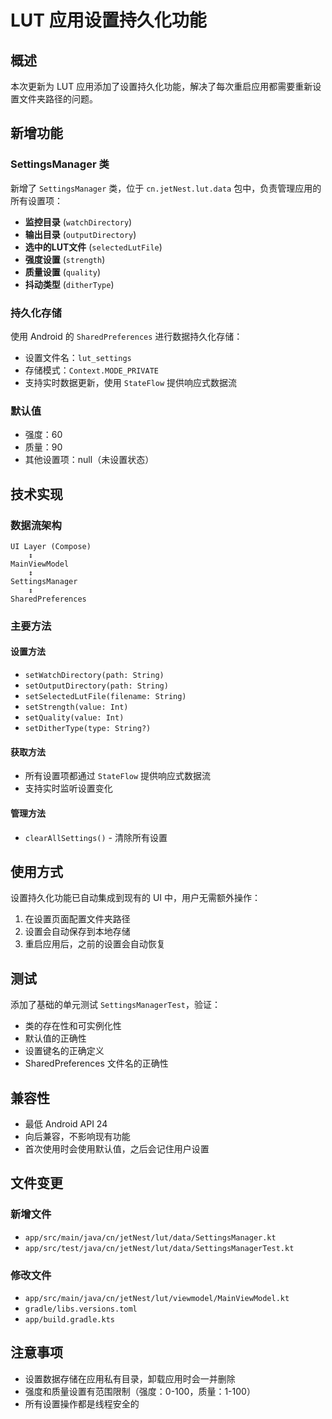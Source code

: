 # LUT 应用设置持久化功能

## 概述

本次更新为 LUT 应用添加了设置持久化功能，解决了每次重启应用都需要重新设置文件夹路径的问题。

## 新增功能

### SettingsManager 类

新增了 `SettingsManager` 类，位于 `cn.jetNest.lut.data` 包中，负责管理应用的所有设置项：

- **监控目录** (`watchDirectory`)
- **输出目录** (`outputDirectory`) 
- **选中的LUT文件** (`selectedLutFile`)
- **强度设置** (`strength`)
- **质量设置** (`quality`)
- **抖动类型** (`ditherType`)

### 持久化存储

使用 Android 的 `SharedPreferences` 进行数据持久化存储：

- 设置文件名：`lut_settings`
- 存储模式：`Context.MODE_PRIVATE`
- 支持实时数据更新，使用 `StateFlow` 提供响应式数据流

### 默认值

- 强度：60
- 质量：90
- 其他设置项：null（未设置状态）

## 技术实现

### 数据流架构

```
UI Layer (Compose) 
    ↕ 
MainViewModel 
    ↕ 
SettingsManager 
    ↕ 
SharedPreferences
```

### 主要方法

#### 设置方法
- `setWatchDirectory(path: String)`
- `setOutputDirectory(path: String)`
- `setSelectedLutFile(filename: String)`
- `setStrength(value: Int)`
- `setQuality(value: Int)`
- `setDitherType(type: String?)`

#### 获取方法
- 所有设置项都通过 `StateFlow` 提供响应式数据流
- 支持实时监听设置变化

#### 管理方法
- `clearAllSettings()` - 清除所有设置

## 使用方式

设置持久化功能已自动集成到现有的 UI 中，用户无需额外操作：

1. 在设置页面配置文件夹路径
2. 设置会自动保存到本地存储
3. 重启应用后，之前的设置会自动恢复

## 测试

添加了基础的单元测试 `SettingsManagerTest`，验证：

- 类的存在性和可实例化性
- 默认值的正确性
- 设置键名的正确定义
- SharedPreferences 文件名的正确性

## 兼容性

- 最低 Android API 24
- 向后兼容，不影响现有功能
- 首次使用时会使用默认值，之后会记住用户设置

## 文件变更

### 新增文件
- `app/src/main/java/cn/jetNest/lut/data/SettingsManager.kt`
- `app/src/test/java/cn/jetNest/lut/data/SettingsManagerTest.kt`

### 修改文件
- `app/src/main/java/cn/jetNest/lut/viewmodel/MainViewModel.kt`
- `gradle/libs.versions.toml`
- `app/build.gradle.kts`

## 注意事项

- 设置数据存储在应用私有目录，卸载应用时会一并删除
- 强度和质量设置有范围限制（强度：0-100，质量：1-100）
- 所有设置操作都是线程安全的